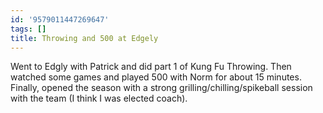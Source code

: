 ```yaml
---
id: '9579011447269647'
tags: []
title: Throwing and 500 at Edgely
---
```


Went to Edgly with Patrick and did part 1 of Kung Fu Throwing. Then watched some games and played 500 with Norm for about 15 minutes. Finally, opened the season with a strong grilling/chilling/spikeball session with the team (I think I was elected coach).
